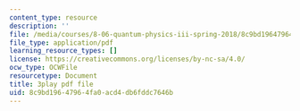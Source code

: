 ```yaml
---
content_type: resource
description: ''
file: /media/courses/8-06-quantum-physics-iii-spring-2018/8c9bd19647964fa0acd4db6fddc7646b_7Y3qcKzO_mY.pdf
file_type: application/pdf
learning_resource_types: []
license: https://creativecommons.org/licenses/by-nc-sa/4.0/
ocw_type: OCWFile
resourcetype: Document
title: 3play pdf file
uid: 8c9bd196-4796-4fa0-acd4-db6fddc7646b
---
```

